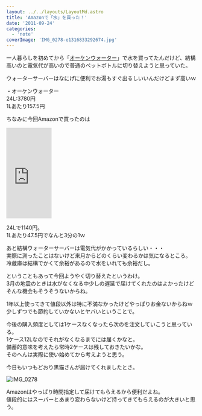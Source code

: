 ```yaml
---
layout: ../../layouts/LayoutMd.astro
title: 'Amazonで「水」を買った！'
date: '2011-09-24'
categories:
  - 'note'
coverImage: 'IMG_0278-e1316833292674.jpg'
---
```


一人暮らしを初めてから「[オーケンウォーター](http://www.o-ken.com/)」で水を買ってたんだけど、結構高いのと電気代が高いので普通のペットボトルに切り替えようと思っていた。

ウォーターサーバーはなにげに便利でお湯もすぐ出るしいいんだけどまず高いｗ

・オーケンウォーター  
24L:3780円  
1Lあたり157.5円

ちなみに今回Amazonで買ったのは

<iframe style="width: 120px; height: 240px;" src="http://rcm-jp.amazon.co.jp/e/cm?lt1=_blank&amp;bc1=000000&amp;IS2=1&amp;bg1=FFFFFF&amp;fc1=000000&amp;lc1=0000FF&amp;t=mizuka123-22&amp;o=9&amp;p=8&amp;l=as4&amp;m=amazon&amp;f=ifr&amp;ref=ss_til&amp;asins=B005F5H2AQ" frameborder="0" marginwidth="0" marginheight="0" scrolling="no" width="320" height="240"></iframe>

24Lで1140円。  
1Lあたり47.5円でなんと3分の1ｗ

あと結構ウォーターサーバーは電気代がかかっているらしい・・・  
実際に測ったことはないけど来月からどのくらい変わるかは気になるところ。  
冷蔵庫は結構でかくて余裕があるので水をいれても余裕だし。

ということもあって今回ようやく切り替えたというわけ。   
3月の地震のときは水がなくなる中少しの遅延で届けてくれたのはよかったけどそんな機会もそうそうないからね。

1年以上使ってきて値段以外は特に不満なかったけどやっぱりお金ないからねｗ  
少しずつでも節約していかないとヤバいということで。

今後の購入頻度としては1ケースなくなったら次のを注文していこうと思っている。  
1ケース12Lなのでそれがなくなるまでには届くかなと。  
備蓄的意味を考えたら常時2ケースは残しておきたいかな。  
そのへんは実際に使い始めてから考えようと思う。

今日もいつもどおり黒猫さんが届けてくれましたとさ。

![](/archive/images/IMG_0278-e1316833292674.jpg 'IMG_0278')

Amazonはやっぱり時間指定して届けてもらえるから便利だよね。  
値段的にはスーパーとあまり変わらないけど持ってきてもらえるのが大きいと思う。

